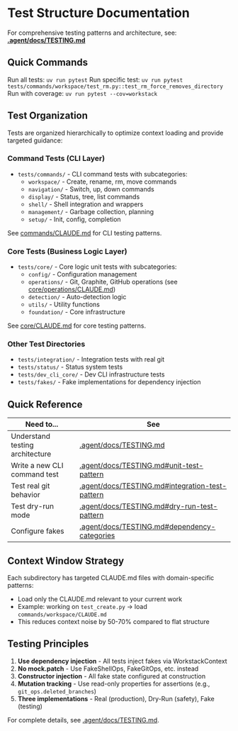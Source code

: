 # Test Structure Documentation

For comprehensive testing patterns and architecture, see:
**[.agent/docs/TESTING.md](../.agent/docs/TESTING.md)**

## Quick Commands

Run all tests: `uv run pytest`
Run specific test: `uv run pytest tests/commands/workspace/test_rm.py::test_rm_force_removes_directory`
Run with coverage: `uv run pytest --cov=workstack`

## Test Organization

Tests are organized hierarchically to optimize context loading and provide targeted guidance:

### Command Tests (CLI Layer)

- `tests/commands/` - CLI command tests with subcategories:
  - `workspace/` - Create, rename, rm, move commands
  - `navigation/` - Switch, up, down commands
  - `display/` - Status, tree, list commands
  - `shell/` - Shell integration and wrappers
  - `management/` - Garbage collection, planning
  - `setup/` - Init, config, completion

See [commands/CLAUDE.md](commands/CLAUDE.md) for CLI testing patterns.

### Core Tests (Business Logic Layer)

- `tests/core/` - Core logic unit tests with subcategories:
  - `config/` - Configuration management
  - `operations/` - Git, Graphite, GitHub operations (see [core/operations/CLAUDE.md](core/operations/CLAUDE.md))
  - `detection/` - Auto-detection logic
  - `utils/` - Utility functions
  - `foundation/` - Core infrastructure

See [core/CLAUDE.md](core/CLAUDE.md) for core testing patterns.

### Other Test Directories

- `tests/integration/` - Integration tests with real git
- `tests/status/` - Status system tests
- `tests/dev_cli_core/` - Dev CLI infrastructure tests
- `tests/fakes/` - Fake implementations for dependency injection

## Quick Reference

| Need to...                      | See                                                                                                   |
| ------------------------------- | ----------------------------------------------------------------------------------------------------- |
| Understand testing architecture | [.agent/docs/TESTING.md](../.agent/docs/TESTING.md)                                                   |
| Write a new CLI command test    | [.agent/docs/TESTING.md#unit-test-pattern](../.agent/docs/TESTING.md#unit-test-pattern)               |
| Test real git behavior          | [.agent/docs/TESTING.md#integration-test-pattern](../.agent/docs/TESTING.md#integration-test-pattern) |
| Test dry-run mode               | [.agent/docs/TESTING.md#dry-run-test-pattern](../.agent/docs/TESTING.md#dry-run-test-pattern)         |
| Configure fakes                 | [.agent/docs/TESTING.md#dependency-categories](../.agent/docs/TESTING.md#dependency-categories)       |

## Context Window Strategy

Each subdirectory has targeted CLAUDE.md files with domain-specific patterns:

- Load only the CLAUDE.md relevant to your current work
- Example: working on `test_create.py` → load `commands/workspace/CLAUDE.md`
- This reduces context noise by 50-70% compared to flat structure

## Testing Principles

1. **Use dependency injection** - All tests inject fakes via WorkstackContext
2. **No mock.patch** - Use FakeShellOps, FakeGitOps, etc. instead
3. **Constructor injection** - All fake state configured at construction
4. **Mutation tracking** - Use read-only properties for assertions (e.g., `git_ops.deleted_branches`)
5. **Three implementations** - Real (production), Dry-Run (safety), Fake (testing)

For complete details, see [.agent/docs/TESTING.md](../.agent/docs/TESTING.md).
